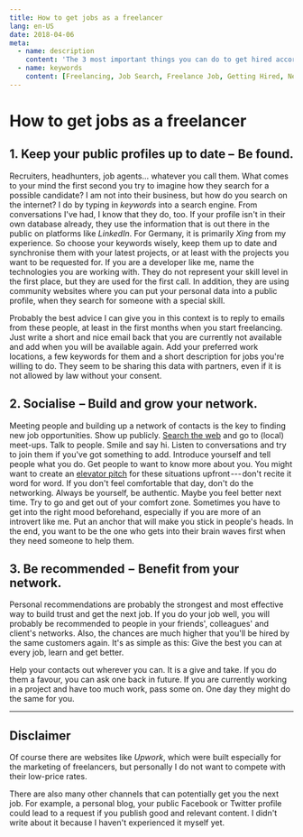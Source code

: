 ```yaml
---
title: How to get jobs as a freelancer 
lang: en-US
date: 2018-04-06
meta:
  - name: description
    content: 'The 3 most important things you can do to get hired according to my experience.'
  - name: keywords
    content: [Freelancing, Job Search, Freelance Job, Getting Hired, Networking]
---
```


# How to get jobs as a freelancer

## 1. Keep your public profiles up to date –  Be found.

Recruiters, headhunters, job agents... whatever you call them. What comes to your mind the first second you try to imagine how they search for a possible candidate? I am not into their business, but how do you search on the internet? I do by typing in _keywords_ into a search engine. From conversations I've had, I know that they do, too. If your profile isn't in their own database already, they use the information that is out there in the public on platforms like _LinkedIn_. For Germany, it is primarily _Xing_ from my experience. So choose your keywords wisely, keep them up to date and synchronise them with your latest projects, or at least with the projects you want to be requested for. If you are a developer like me, name the technologies you are working with. They do not represent your skill level in the first place, but they are used for the first call. In addition, they are using community websites where you can put your personal data into a public profile, when they search for someone with a special skill.

Probably the best advice I can give you in this context is to reply to emails from these people, at least in the first months when you start freelancing. Just write a short and nice email back that you are currently not available and add when you will be available again. Add your preferred work locations, a few keywords for them and a short description for jobs you're willing to do. They seem to be sharing this data with partners, even if it is not allowed by law without your consent.

## 2. Socialise  – Build and grow your network.

Meeting people and building up a network of contacts is the key to finding new job opportunities. Show up publicly. [Search the web](https://www.meetup.com/) and go to (local) meet-ups. Talk to people. Smile and say hi. Listen to conversations and try to join them if you've got something to add. Introduce yourself and tell people what you do. Get people to want to know more about you. You might want to create an [elevator pitch](https://www.thebalance.com/writing-effective-elevator-pitch-2951691) for these situations upfront --- don't recite it word for word. If you don't feel comfortable that day, don't do the networking. Always be yourself, be authentic. Maybe you feel better next time. Try to go and get out of your comfort zone. Sometimes you have to get into the right mood beforehand, especially if you are more of an introvert like me. Put an anchor that will make you stick in people's heads. In the end, you want to be the one who gets into their brain waves first when they need someone to help them.

## 3. Be recommended  –  Benefit from your network.

Personal recommendations are probably the strongest and most effective way to build trust and get the next job. If you do your job well, you will probably be recommended to people in your friends', colleagues' and client's networks. Also, the chances are much higher that you'll be hired by the same customers again. It's as simple as this: Give the best you can at every job, learn and get better.

Help your contacts out wherever you can. It is a give and take. If you do them a favour, you can ask one back in future. If you are currently working in a project and have too much work, pass some on. One day they might do the same for you.

---

## Disclaimer

Of course there are websites like _Upwork_, which were built especially for the marketing of freelancers, but personally I do not want to compete with their low-price rates.

There are also many other channels that can potentially get you the next job. For example, a personal blog, your public Facebook or Twitter profile could lead to a request if you publish good and relevant content. I didn't write about it because I haven't experienced it myself yet.
